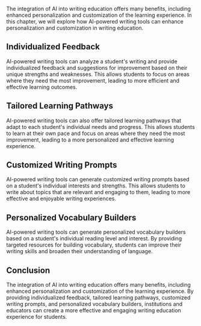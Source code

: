 

The integration of AI into writing education offers many benefits, including enhanced personalization and customization of the learning experience. In this chapter, we will explore how AI-powered writing tools can enhance personalization and customization in writing education.

Individualized Feedback
-----------------------

AI-powered writing tools can analyze a student's writing and provide individualized feedback and suggestions for improvement based on their unique strengths and weaknesses. This allows students to focus on areas where they need the most improvement, leading to more efficient and effective learning outcomes.

Tailored Learning Pathways
--------------------------

AI-powered writing tools can also offer tailored learning pathways that adapt to each student's individual needs and progress. This allows students to learn at their own pace and focus on areas where they need the most improvement, leading to a more personalized and effective learning experience.

Customized Writing Prompts
--------------------------

AI-powered writing tools can generate customized writing prompts based on a student's individual interests and strengths. This allows students to write about topics that are relevant and engaging to them, leading to more effective and enjoyable writing experiences.

Personalized Vocabulary Builders
--------------------------------

AI-powered writing tools can generate personalized vocabulary builders based on a student's individual reading level and interest. By providing targeted resources for building vocabulary, students can improve their writing skills and broaden their understanding of language.

Conclusion
----------

The integration of AI into writing education offers many benefits, including enhanced personalization and customization of the learning experience. By providing individualized feedback, tailored learning pathways, customized writing prompts, and personalized vocabulary builders, institutions and educators can create a more effective and engaging writing education experience for students.


